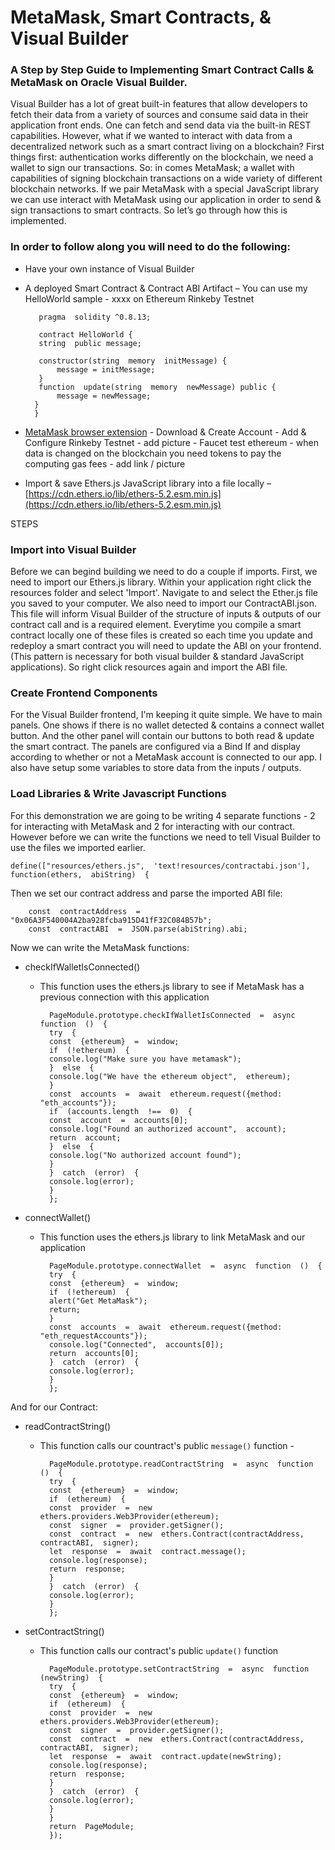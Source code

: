 # MetaMask, Smart Contracts, & Visual Builder

### A Step by Step Guide to Implementing Smart Contract Calls & MetaMask on Oracle Visual Builder.

Visual Builder has a lot of great built-in features that allow developers to fetch their data from a variety of sources and consume said data in their application front ends. One can fetch and send data via the built-in REST capabilities. However, what if we wanted to interact with data from a decentralized network such as a smart contract living on a blockchain? First things first: authentication works differently on the blockchain, we need a wallet to sign our transactions. So: in comes MetaMask; a wallet with capabilities of signing blockchain transactions on a wide variety of different blockchain networks. If we pair MetaMask with a special JavaScript library we can use interact with MetaMask using our application in order to send & sign transactions to smart contracts. So let’s go through how this is implemented.

### In order to follow along you will need to do the following:

- Have your own instance of Visual Builder

- A deployed Smart Contract & Contract ABI Artifact – You can use my HelloWorld sample - xxxx on Ethereum Rinkeby Testnet

		 pragma  solidity ^0.8.13;
	
		 contract HelloWorld { 
		 string  public message;

		 constructor(string  memory  initMessage) {
			 message = initMessage;
		 }
		 function  update(string  memory  newMessage) public {
			 message = newMessage;
		}
		}

- [MetaMask browser extension](https://metamask.io/download/)
		 - Download & Create Account 
		 - Add & Configure Rinkeby Testnet - add picture
		 - Faucet test ethereum - when data is changed on the blockchain you need tokens to pay the computing gas fees - add link / picture

- Import & save Ethers.js JavaScript library into a file locally – [https://cdn.ethers.io/lib/ethers-5.2.esm.min.js](https://cdn.ethers.io/lib/ethers-5.2.esm.min.js)

STEPS

### Import into Visual Builder
Before we can begind building we need to do a couple if imports. First, we need to import our Ethers.js library. Within your application right click the resources folder and select 'Import'. Navigate to and select the Ether.js file you saved to your computer. We also need to import our ContractABI.json. This file will inform Visual Builder of the structure of inputs & outputs of our contract call and is a required element. Everytime you compile a smart contract locally one of these files is created so each time you update and redeploy a smart contract you will need to update the ABI on your frontend. (This pattern is necessary for both visual builder & standard JavaScript applications). So right click resources again and import the ABI file.

### Create Frontend Components
 For the Visual Builder frontend, I'm keeping it quite simple. We have to main panels. One shows if there is no wallet detected & contains a connect wallet button. And the other panel will contain our buttons to both read & update the smart contract. The panels are configured via a Bind If and display according to whether or not a MetaMask account is connected to our app. I also have setup some variables to store data from the inputs / outputs. 

### Load Libraries & Write Javascript Functions
For this demonstration we are going to be writing 4 separate functions - 2 for interacting with MetaMask and 2 for interacting with our contract. However before we can write the functions we need to tell Visual Builder to use the files we imported earlier. 

	define(["resources/ethers.js",  'text!resources/contractabi.json'],  function(ethers,  abiString)  {
Then we set our contract address and parse the imported ABI file:

		const  contractAddress  =  "0x06A3F540004A2ba928fcba915D41fF32C084B57b";
		const  contractABI  =  JSON.parse(abiString).abi;

Now we can write the MetaMask functions:
- checkIfWalletIsConnected()
	- This function uses the ethers.js library to see if MetaMask has a previous connection with this application
		
			PageModule.prototype.checkIfWalletIsConnected  =  async  function  ()  {
			try  {
			const  {ethereum}  =  window;
			if  (!ethereum)  {
			console.log("Make sure you have metamask");
			}  else  {
			console.log("We have the ethereum object",  ethereum);
			}
			const  accounts  =  await  ethereum.request({method:  "eth_accounts"});
			if  (accounts.length  !==  0)  {
			const  account  =  accounts[0];
			console.log("Found an authorized account",  account);
			return  account;
			}  else  {
			console.log("No authorized account found");
			}
			}  catch  (error)  {
			console.log(error);
			}
			};
- connectWallet()
	- This function uses the ethers.js library to link MetaMask and our application
	
			PageModule.prototype.connectWallet  =  async  function  ()  {
			try  {
			const  {ethereum}  =  window;
			if  (!ethereum)  {
			alert("Get MetaMask");
			return;
			}
			const  accounts  =  await  ethereum.request({method:  "eth_requestAccounts"});
			console.log("Connected",  accounts[0]);
			return  accounts[0];
			}  catch  (error)  {
			console.log(error);
			}
			};

And for our Contract:
- readContractString()
	- This function calls our countract's public `message()` function - 
	
			PageModule.prototype.readContractString  =  async  function  ()  {
			try  {
			const  {ethereum}  =  window;
			if  (ethereum)  {
			const  provider  =  new  ethers.providers.Web3Provider(ethereum);
			const  signer  =  provider.getSigner();
			const  contract  =  new  ethers.Contract(contractAddress,  contractABI,  signer);
			let  response  =  await  contract.message();
			console.log(response);
			return  response;
			}
			}  catch  (error)  {
			console.log(error);
			}
			};
- setContractString()
	- This function calls our contract's public `update()` function
	
			PageModule.prototype.setContractString  =  async  function  (newString)  {
			try  {
			const  {ethereum}  =  window;
			if  (ethereum)  {
			const  provider  =  new  ethers.providers.Web3Provider(ethereum);
			const  signer  =  provider.getSigner();
			const  contract  =  new  ethers.Contract(contractAddress,  contractABI,  signer);
			let  response  =  await  contract.update(newString);
			console.log(response);
			return  response;
			}
			}  catch  (error)  {
			console.log(error);
			}
			}
			return  PageModule;
			});
	
